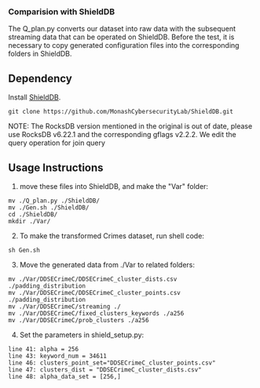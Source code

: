 ### Comparision with ShieldDB

The Q_plan.py converts our dataset into raw data with the subsequent streaming data that can be operated on ShieldDB. 
Before the test, it is necessary to copy generated configuration files into the corresponding folders in ShieldDB.

## Dependency

Install [ShieldDB](https://github.com/MonashCybersecurityLab/ShieldDB).

```git clone https://github.com/MonashCybersecurityLab/ShieldDB.git```

NOTE: The RocksDB version mentioned in the original is out of date, please use RocksDB v6.22.1 and the corresponding gflags v2.2.2.
We edit the query operation for join query

## Usage Instructions

1. move these files into ShieldDB, and make the "Var" folder:

```
mv ./Q_plan.py ./ShieldDB/
mv ./Gen.sh ./ShieldDB/
cd ./ShieldDB/
mkdir ./Var/
 ```

2. To make the transformed Crimes dataset, run shell code:
```
sh Gen.sh
``` 

3. Move the generated data from ./Var to related folders:
```
mv ./Var/DDSECrimeC/DDSECrimeC_cluster_dists.csv ./padding_distribution
mv ./Var/DDSECrimeC/DDSECrimeC_cluster_points.csv  ./padding_distribution
mv ./Var/DDSECrimeC/streaming ./
mv ./Var/DDSECrimeC/fixed_clusters_keywords ./a256
mv ./Var/DDSECrimeC/prob_clusters ./a256
```

4. Set the parameters in shield_setup.py:

```
line 41: alpha = 256
line 43: keyword_num = 34611
line 46: clusters_point_set="DDSECrimeC_cluster_points.csv"
line 47: clusters_dist = "DDSECrimeC_cluster_dists.csv"
line 48: alpha_data_set = [256,]
```



